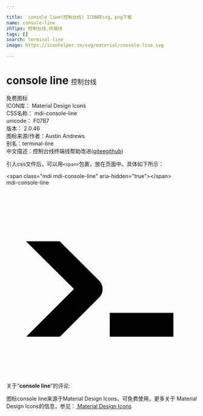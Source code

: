 ```yaml
---

title:  console line(控制台线) ICON转svg、png下载
name: console-line
zhTips: 控制台线,终端线
tags: []
search: terminal-line
image: https://iconhelper.cn/svg/material/console-line.svg

---
```


# console line  <small style="font-size: 60%;font-weight: 100">控制台线</small>


<div class="detail-page">
<p>
<span><span class="badge-success badge">免费图标</span> </span>
<br/>
<span>
ICON库：
<span class="badge-secondary badge">Material Design Icons</span> 
</span>
<br/>
<span>
CSS名称：
<span class="badge-secondary badge">mdi-console-line</span> 
</span>
<br/>
<span>
unicode：
<span class="badge-secondary badge">F07B7</span> 
<copy-btn content='F07B7' btn-title=""></copy-btn>
<copy-btn :content='String.fromCodePoint(parseInt("F07B7", 16))' btn-title="复制U"></copy-btn>
</span>
<br/>
<span>
版本：
<span class="badge-secondary badge">2.0.46</span> 
</span>
<br/>
<span>图标来源/作者：<span class="badge-light badge">Austin Andrews</span></span> 
<br/>
<span>别名：<span class="badge-light badge">terminal-line</span></span><br/><span class="zh-detail">中文描述：<span class="badge-primary badge">控制台线</span><span class="badge-primary badge">终端线</span><span class="help-link"><span>帮助改进</span>(<a href="https://gitee.com/liuwave/icon-helper/edit/master/json/material/console-line.json" target="_blank" rel="noopener noreferrer">gitee</a><a href="https://github.com/liuwave/icon-helper/edit/master/json/material/console-line.json" target="_blank" rel="noopener noreferrer">github</a></span>)</span><br/>
</p>
</div>
<div class="alert alert-dark">
  <i class="mdi mdi-console-line mdi-48px"></i>
  <i class="mdi mdi-console-line mdi-36px"></i>
  <i class="mdi mdi-console-line mdi-24px"></i>
  <i class="mdi mdi-console-line mdi-18px"></i>
</div>
<div>
  <p>引入css文件后，可以用<code>&lt;span&gt;</code>包裹，放在页面中。具体如下所示：    
  </p>
  <div class="alert alert-primary" style="font-size: 14px">
    &lt;span class="mdi mdi-console-line" aria-hidden="true"&gt;&lt;/span&gt;
    <copy-btn content='<span class="mdi mdi-console-line" aria-hidden="true"></span>'></copy-btn>
  </div>
  <div class="alert alert-secondary">
    <i class="mdi mdi-console-line"
    style="font-size: 24px"
    aria-hidden="true"></i> mdi-console-line
    <copy-btn content="mdi-console-line" btn-title="复制图标名称"></copy-btn>
  </div>
</div>
<div id="svg" class="svg-wrap">
<svg xmlns="http://www.w3.org/2000/svg" viewBox="0 0 24 24"><path d="M13,19V16H21V19H13M8.5,13L2.47,7H6.71L11.67,11.95C12.25,12.54 12.25,13.5 11.67,14.07L6.74,19H2.5L8.5,13Z" /></svg>
</div>
<detail full-name='mdi-console-line'></detail>
<div class="icon-detail__container">
<p>关于“<b>console line</b>”的评论:</p>
</div>
<Vssue title="关于“console line”的评论" />    
<div><p>图标console line来源于Material Design Icons，可免费使用，更多关于 Material Design Icons的信息，参见：<a target="_blank" href="https://iconhelper.cn/material.html"> Material Design Icons</a>
</p></div>
